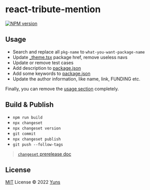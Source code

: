 # react-tribute-mention

[![NPM version](https://img.shields.io/npm/v/react-tribute-mention?color=a1b858&label=)](https://www.npmjs.com/package/react-tribute-mention)

## Usage

- Search and replace all `pkg-name` to `what-you-want-package-name`
- Update [\_theme.tsx](./docs-demo/pages/_theme.tsx) package href, remove useless navs
- Update or remove test cases
- Add description to [package.json](./package.json)
- Add some keywords to [package.json](./package.json)
- Update the author information, like name, link, FUNDING etc.

Finally, you can remove the [usage section](#usage) completely.

## Build & Publish

- `npm run build`
- `npx changeset`
- `npx changeset version`
- `git commit`
- `npx changeset publish`
- `git push --follow-tags`

> [`changeset` prerelease doc](https://github.com/changesets/changesets/blob/main/docs/prereleases.md)

## License

[MIT](./LICENSE) License © 2022 [Yuns](https://github.com/yunsii)
